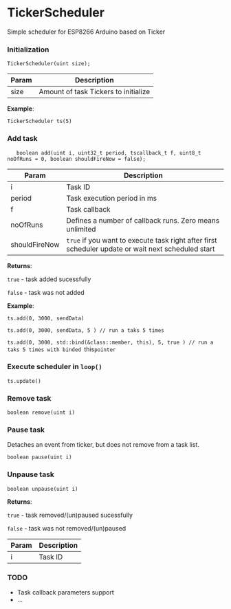 # TickerScheduler
Simple scheduler for ESP8266 Arduino based on Ticker

### Initialization ###

```TickerScheduler(uint size); ```

| Param | Description |
| --- | --- |
|  size  |  Amount of task Tickers to initialize  |

**Example**:

```TickerScheduler ts(5)```


### Add task ###

```    boolean add(uint i, uint32_t period, tscallback_t f, uint8_t noOfRuns = 0, boolean shouldFireNow = false); ```

| Param | Description |
| --- | --- |
|  i  |  Task ID  |
| period  | Task execution period in ms  |
| f | Task callback |
| noOfRuns |  Defines a number of callback runs. Zero means unlimited |
| shouldFireNow|  ```true``` if you want to execute task right after first scheduler update or wait next scheduled start |

**Returns**:

```true``` - task added sucessfully

```false``` - task was not added

**Example**:

```ts.add(0, 3000, sendData)```

```ts.add(0, 3000, sendData, 5 ) // run a taks 5 times ```

```ts.add(0, 3000, std::bind(&class::member, this), 5, true ) // run a taks 5 times with binded ```this``` pointer ```

### Execute scheduler in ```loop()``` ###

``` ts.update() ```

### Remove task ###

```boolean remove(uint i)```

### Pause task ###

Detaches an event from ticker, but does not remove from a task list.

```boolean pause(uint i)```


### Unpause task ###

```boolean unpause(uint i)```

**Returns**:

```true``` - task removed/(un)paused sucessfully

```false``` - task was not removed/(un)paused

| Param | Description |
| --- | --- |
|  i  |  Task ID  |

### TODO ###
* Task callback parameters support
* ...
